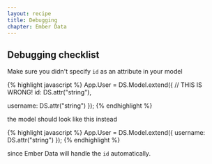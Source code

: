 ```yaml
---
layout: recipe
title: Debugging
chapter: Ember Data
---
```


## Debugging checklist

Make sure you didn't specify `id` as an attribute in your model

{% highlight javascript %}
App.User = DS.Model.extend({
  // THIS IS WRONG!
  id: DS.attr("string"),

  username: DS.attr("string")
});
{% endhighlight %}

the model should look like this instead

{% highlight javascript %}
App.User = DS.Model.extend({
  username: DS.attr("string")
});
{% endhighlight %}

since Ember Data will handle the `id` automatically.
